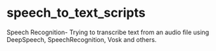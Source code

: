 # speech_to_text_scripts
Speech Recognition- Trying to transcribe text from an audio file using DeepSpeech, SpeechRecognition, Vosk and others.
